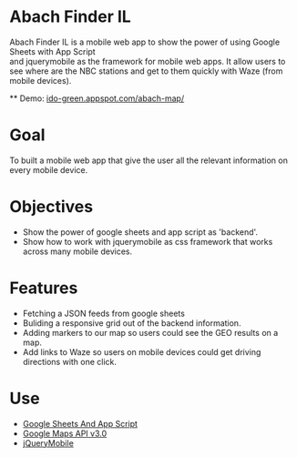 Abach Finder IL
===============

Abach Finder IL is a mobile web app to show the power of using Google Sheets with App Script <br>
and jquerymobile as the framework for mobile web apps.
It allow users to see where are the NBC stations and get to them quickly with Waze (from mobile devices).


** Demo: <a href="http://ido-green.appspot.com/abach-map/index.html">ido-green.appspot.com/abach-map/</a>

Goal
====
To built a mobile web app that give the user all the relevant information on every mobile device.

Objectives
==========
* Show the power of google sheets and app script as 'backend'.
* Show how to work with jquerymobile as css framework that works across many mobile devices.

Features
========
* Fetching a JSON feeds from google sheets
* Buliding a responsive grid out of the backend information.
* Adding markers to our map so users could see the GEO results on a map.
* Add links to Waze so users on mobile devices could get driving directions with one click.

Use
===
* <a href='https://developers.google.com/apps-script/reference/spreadsheet/' 
    data-role='button' target='_blank'>Google Sheets And App Script</a>
* <a href='https://developers.google.com/maps/documentation/javascript/' 
    data-role='button' target='_blank'>Google Maps API v3.0</a>
* <a href='http://api.jquerymobile.com/' data-role='button' target='_blank'>jQueryMobile</a>



